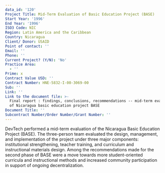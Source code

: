 ```yaml
---
data_id: '120'
Project Title: Mid-Term Evaluation of Basic Education Project (BASE)
Start Year: '1996'
End Year: '1996'
ISO3 Code: NIC
Region: Latin America and the Caribbean
Country: Nicaragua
Client/ Donor: USAID
Point of contact: ''
Email: ''
Phone: ''
Current Project? (Y/N): 'No'
Practice Area:
  - ''
Prime: x
Contract Value USD: ''
Contract Number: HNE-5832-I-00-3069-00
Sub: ''
Link: ''
Link to the document file: >-
  Final report : findings, conclusions, recommendations -- mid-term evaluation
  of Nicaragua basic education project BASE
Document Title: ''
Subcontract Number/Order Number/Grant Number: ''
---
```

DevTech performed a mid-term evaluation of the Nicaragua Basic Education Project (BASE). The three-person team evaluated the design, management, and implementation of the project under three major components: institutional strengthening, teacher training, and curriculum and instructional materials design. Among the recommendations made for the second phase of BASE were a move towards more student-oriented curricula and instructional methods and increased community participation in support of ongoing decentralization.